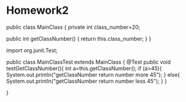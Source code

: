 # Homework2
 
public class MainClass
{
  private  int class_number=20;

public int getClassNumber()
    {
        return this.class_number;
    }
}



import org.junit.Test;

public class MainClassTest extends MainClass
{
    @Test
    public void testGetClassNumber(){
       int a=this.getClassNumber();
       if (a>45){
           System.out.println("getClassNumber return number more 45");
       }
       else{
           System.out.println("getClassNumber return number less 45");
       }
    }

}